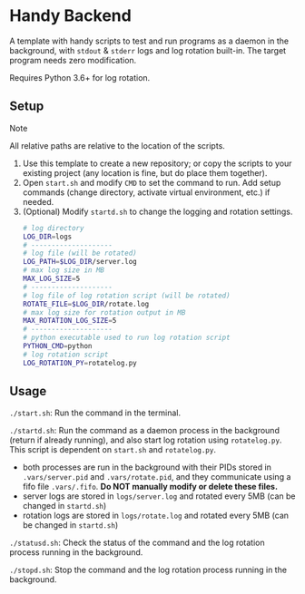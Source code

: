 # Handy Backend

A template with handy scripts to test and run programs as a daemon in the background, with `stdout` & `stderr` logs and log rotation built-in. The target program needs zero modification.

Requires Python 3.6+ for log rotation.

## Setup

> [!NOTE] 
>
> All relative paths are relative to the location of the scripts.

1. Use this template to create a new repository; or copy the scripts to your existing project (any location is fine, but do place them together).
2. Open `start.sh` and modify `CMD` to set the command to run. Add setup commands (change directory, activate virtual environment, etc.) if needed.
3. (Optional) Modify `startd.sh` to change the logging and rotation settings.
    ```bash
    # log directory
    LOG_DIR=logs
    # --------------------
    # log file (will be rotated)
    LOG_PATH=$LOG_DIR/server.log
    # max log size in MB
    MAX_LOG_SIZE=5
    # --------------------
    # log file of log rotation script (will be rotated)
    ROTATE_FILE=$LOG_DIR/rotate.log
    # max log size for rotation output in MB
    MAX_ROTATION_LOG_SIZE=5
    # --------------------
    # python executable used to run log rotation script
    PYTHON_CMD=python
    # log rotation script
    LOG_ROTATION_PY=rotatelog.py
    ```

## Usage

`./start.sh`: Run the command in the terminal.

`./startd.sh`: Run the command as a daemon process in the background (return if already running), and also start log rotation using `rotatelog.py`. This script is dependent on `start.sh` and `rotatelog.py`.

- both processes are run in the background with their PIDs stored in `.vars/server.pid` and `.vars/rotate.pid`, and they communicate using a fifo file `.vars/.fifo`. **Do NOT manually modify or delete these files.**
- server logs are stored in `logs/server.log` and rotated every 5MB (can be changed in `startd.sh`)
- rotation logs are stored in `logs/rotate.log` and rotated every 5MB (can be changed in `startd.sh`)

`./statusd.sh`: Check the status of the command and the log rotation process running in the background.

`./stopd.sh`: Stop the command and the log rotation process running in the background.

